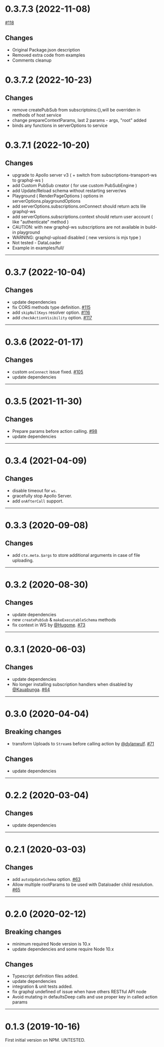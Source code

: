 <a name="0.3.7.3"></a>
# 0.3.7.3 (2022-11-08)

 [#118](https://github.com/moleculerjs/moleculer-apollo-server/pull/118)

## Changes
 - Original Package.json description
 - Removed extra code from examples
 - Comments cleanup

<a name="0.3.7.2"></a>
# 0.3.7.2 (2022-10-23)

## Changes
- remove createPubSub from subscriptoins:{},will be overriden in methods of host service
- change prepareContextParams, last 2 params - args, "root" added
- binds any functions in serverOptions to service

<a name="0.3.7.1"></a>
# 0.3.7.1 (2022-10-20)

## Changes
- upgrade to Apollo server v3 ( + switch from subscriptions-transport-ws to graphql-ws )
- add Custom PubSub creator ( for use custom PubSubEngine )
- add Update/Reload schema without restarting server/ws
- Playground ( RenderPageOptions ) options in serverOptions.playgroundOptions 
- add serverOptions.subscriptions.onConnect should return acts lile graphql-ws
- add serverOptions.subscriptions.context should return user account ( like "authenticate" method )
- CAUTION: with new graphql-ws subscriptions are not available in build-in playground
- WARNING: graphql-upload disabled ( new versions is mjs type )
- Not tested - DataLoader
- Example in examples/full/
--------------------------------------------------
<a name="0.3.7"></a>
# 0.3.7 (2022-10-04)

## Changes
- update dependencies
- fix CORS methods type definition. [#115](https://github.com/moleculerjs/moleculer-apollo-server/pull/115)
- add `skipNullKeys` resolver option. [#116](https://github.com/moleculerjs/moleculer-apollo-server/pull/116)
- add `checkActionVisibility` option. [#117](https://github.com/moleculerjs/moleculer-apollo-server/pull/117)

--------------------------------------------------
<a name="0.3.6"></a>
# 0.3.6 (2022-01-17)

## Changes
- custom `onConnect` issue fixed. [#105](https://github.com/moleculerjs/moleculer-apollo-server/pull/105)
- update dependencies

--------------------------------------------------
<a name="0.3.5"></a>
# 0.3.5 (2021-11-30)

## Changes
- Prepare params before action calling. [#98](https://github.com/moleculerjs/moleculer-apollo-server/pull/98)
- update dependencies

--------------------------------------------------
<a name="0.3.4"></a>
# 0.3.4 (2021-04-09)

## Changes
- disable timeout for `ws`.
- gracefully stop Apollo Server.
- add `onAfterCall` support.

--------------------------------------------------
<a name="0.3.3"></a>
# 0.3.3 (2020-09-08)

## Changes
- add `ctx.meta.$args` to store additional arguments in case of file uploading.

--------------------------------------------------
<a name="0.3.2"></a>
# 0.3.2 (2020-08-30)

## Changes
- update dependencies
- new `createPubSub` & `makeExecutableSchema` methods
- fix context in WS by [@Hugome](https://github.com/Hugome). [#73](https://github.com/moleculerjs/moleculer-apollo-server/pull/73)

--------------------------------------------------
<a name="0.3.1"></a>
# 0.3.1 (2020-06-03)

## Changes
- update dependencies
- No longer installing subscription handlers when disabled by [@Kauabunga](https://github.com/Kauabunga). [#64](https://github.com/moleculerjs/moleculer-apollo-server/pull/64)

--------------------------------------------------
<a name="0.3.0"></a>
# 0.3.0 (2020-04-04)

## Breaking changes
- transform Uploads to `Stream`s before calling action by [@dylanwulf](https://github.com/dylanwulf). [#71](https://github.com/moleculerjs/moleculer-apollo-server/pull/71)
 
## Changes
- update dependencies

--------------------------------------------------
<a name="0.2.2"></a>
# 0.2.2 (2020-03-04)

## Changes
- update dependencies

--------------------------------------------------
<a name="0.2.1"></a>
# 0.2.1 (2020-03-03)

## Changes
- add `autoUpdateSchema` option. [#63](https://github.com/moleculerjs/moleculer-apollo-server/pull/63)
- Allow multiple rootParams to be used with Dataloader child resolution. [#65](https://github.com/moleculerjs/moleculer-apollo-server/pull/65)

--------------------------------------------------
<a name="0.2.0"></a>
# 0.2.0 (2020-02-12)

## Breaking changes
- minimum required Node version is 10.x
- update dependencies and some require Node 10.x

## Changes
- Typescript definition files added.
- update dependencies
- integration & unit tests added.
- fix graphql undefined of issue when have others RESTful API node
- Avoid mutating in defaultsDeep calls and use proper key in called action params

--------------------------------------------------
<a name="0.1.3"></a>
# 0.1.3 (2019-10-16)

First initial version on NPM. UNTESTED.

